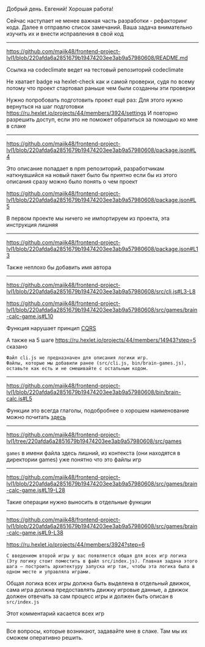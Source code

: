 Добрый день. Евгений! Хорошая работа!


Сейчас наступает не менее важная часть разработки - рефакторинг кода. Далее я отправлю список замечаний.
Ваша задача внимательно изучить их и внести исправления в свой код

---

https://github.com/majik48/frontend-project-lvl1/blob/220afda6a2851679b19474203ee3ab9a57980608/README.md

Ссылка на codeclimate ведет на тестовый репозиторий codeclimate

Не хватает badge на hexlet-check как и самой проверки, судя по всему потому что проект стартовал раньше чем были созданны эти проверки

Нужно попробовать подготовить проект ещё раз: Для этого нужно вернуться на шаг подготовки https://ru.hexlet.io/projects/44/members/3924/settings
И повторно разрешить доступ, если это не поможет обратиться за помощью ко мне в слаке

---

https://github.com/majik48/frontend-project-lvl1/blob/220afda6a2851679b19474203ee3ab9a57980608/package.json#L4

Это описание попадает в npm репозиторий, разработчикам наткнувшийся на новый пакет было бы приятно если бы из этого описания сразу можно было понять о чем проект

https://github.com/majik48/frontend-project-lvl1/blob/220afda6a2851679b19474203ee3ab9a57980608/package.json#L5

В первом проекте мы ничего не импортируем из проекта, эта инструкция лишняя

---

https://github.com/majik48/frontend-project-lvl1/blob/220afda6a2851679b19474203ee3ab9a57980608/package.json#L13

Также неплохо бы добавить имя автора

---

https://github.com/majik48/frontend-project-lvl1/blob/220afda6a2851679b19474203ee3ab9a57980608/src/cli.js#L3-L8

https://github.com/majik48/frontend-project-lvl1/blob/220afda6a2851679b19474203ee3ab9a57980608/src/games/brain-calc-game.js#L10

Функция нарушает принцип [CQRS ](https://ru.wikipedia.org/wiki/CQRS)

А также на 5 шаге https://ru.hexlet.io/projects/44/members/14943?step=5 сказано

```
Файл cli.js не предназначен для описания логики игр.
Файлы, которые мы добавили ранее (src/cli.js, bin/brain-games.js), оставьте как есть и не смешивайте с остальным кодом.
```

---

https://github.com/majik48/frontend-project-lvl1/blob/220afda6a2851679b19474203ee3ab9a57980608/bin/brain-calc.js#L5

Функции это всегда глаголы, подобробнее о хорошем наименование можно почитать [здесь](https://ru.hexlet.io/blog/posts/naming-errors-1)

---

https://github.com/majik48/frontend-project-lvl1/tree/220afda6a2851679b19474203ee3ab9a57980608/src/games

`games` в имени файла здесь лишний, из контекста (они находятся в директории games) уже понятно что это файлы игр


---

https://github.com/majik48/frontend-project-lvl1/blob/220afda6a2851679b19474203ee3ab9a57980608/src/games/brain-calc-game.js#L19-L28

Такие операции нужно выносить в отдельные функции

---

https://github.com/majik48/frontend-project-lvl1/blob/220afda6a2851679b19474203ee3ab9a57980608/src/games/brain-calc-game.js#L9-L38


https://ru.hexlet.io/projects/44/members/3924?step=6

`С введением второй игры у вас появляется общая для всех игр логика (Эту логику стоит поместить в файл src/index.js). Главная задача этого шага – построить архитектуру запуска игр так, чтобы эта логика была в одном месте и управляла играми.`

Общая логика всех игры должна быть выделена в отдельный движок, сама игра должна предоставлять движку игровые данные, а движок должен отвечать за сам процесс игры и должен быть описан в `src/index.js`

Этот комментарий касается всех игр

---


Все вопросы, которые возникают, задавайте мне в слаке. Там мы их сможем оперативно решить.
